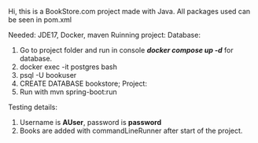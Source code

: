 Hi, this is a BookStore.com project made with Java.
All packages used can be seen in pom.xml

Needed: JDE17, Docker, maven
Ruinning project:
Database:
1. Go to project folder and run in console ***docker compose up -d*** for database.
2. docker exec -it postgres bash
3. psql -U bookuser
4. CREATE DATABASE bookstore;
Project:
1. Run with mvn spring-boot:run

Testing details:
1. Username is **AUser**, password is **password**
2. Books are added with commandLineRunner after start of the project.
